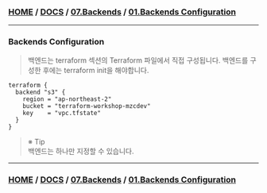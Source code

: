 ### [HOME](https://github.com/EstebanHan/Terraform-Workshop/blob/main/README.md) / [DOCS](https://github.com/EstebanHan/Terraform-Workshop/blob/main/DOCS/README.md) / [07.Backends](https://github.com/EstebanHan/Terraform-Workshop/blob/main/DOCS/07_Backends/README.md) / [01.Backends Configuration](https://github.com/EstebanHan/Terraform-Workshop/blob/main/DOCS/07_Backends/01_Backends_Configuration/README.md)
-----



### Backends Configuration

> 백엔드는 terraform 섹션의 Terraform 파일에서 직접 구성됩니다. 백엔드를 구성한 후에는 terraform init을 해야합니다.

```hcl
terraform {     
  backend "s3" {     
    region = "ap-northeast-2"     
    bucket = "terraform-workshop-mzcdev"     
    key    = "vpc.tfstate"     
  }     
}
```

> ※ Tip     
> 백엔드는 하나만 지정할 수 있습니다.

-----
### [HOME](https://github.com/EstebanHan/Terraform-Workshop/blob/main/README.md) / [DOCS](https://github.com/EstebanHan/Terraform-Workshop/blob/main/DOCS/README.md) / [07.Backends](https://github.com/EstebanHan/Terraform-Workshop/blob/main/DOCS/07_Backends/README.md) / [01.Backends Configuration](https://github.com/EstebanHan/Terraform-Workshop/blob/main/DOCS/07_Backends/01_Backends_Configuration/README.md)
